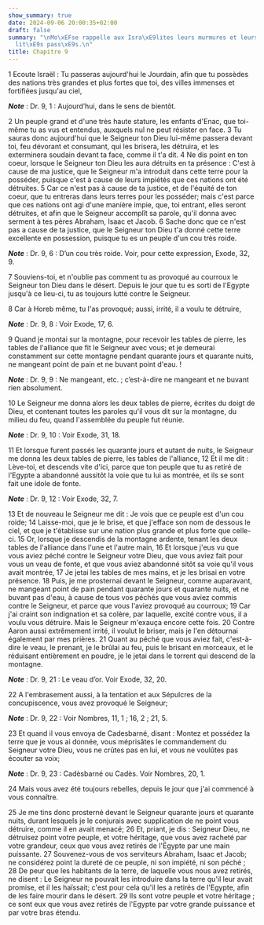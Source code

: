 ```yaml
---
show_summary: true
date: 2024-09-06 20:00:35+02:00
draft: false
summary: "\nMo\xEFse rappelle aux Isra\xE9lites leurs murmures et leurs infid\xE9\
  lit\xE9s pass\xE9s.\n"
title: Chapitre 9
---
```





1 Ecoute Israël : Tu passeras aujourd'hui le Jourdain, afin que tu possèdes des nations très grandes et plus fortes que toi, des villes immenses et fortifiées jusqu'au ciel,

***Note*** :  Dr. 9, 1 : Aujourd’hui, dans le sens de bientôt.

2 Un peuple grand et d'une très haute stature, les enfants d'Enac, que toi-même tu as vus et entendus, auxquels nul ne peut résister en face. 3 Tu sauras donc aujourd'hui que le Seigneur ton Dieu lui-même passera devant toi, feu dévorant et consumant, qui les brisera, les détruira, et les exterminera soudain devant ta face, comme il t'a dit. 4 Ne dis point en ton coeur, lorsque le Seigneur ton Dieu les aura détruits en ta présence : C'est à cause de ma justice, que le Seigneur m'a introduit dans cette terre pour la posséder, puisque c'est à cause de leurs impiétés que ces nations ont été détruites. 5 Car ce n'est pas à cause de ta justice, et de l'équité de ton coeur, que tu entreras dans leurs terres pour les posséder; mais c'est parce que ces nations ont agi d'une manière impie, que, toi entrant, elles seront détruites, et afin que le Seigneur accomplît sa parole, qu'il donna avec serment à tes pères Abraham, Isaac et Jacob. 6 Sache donc que ce n'est pas a cause de ta justice, que le Seigneur ton Dieu t'a donné
cette terre excellente en possession, puisque tu es un peuple d'un cou très roide.

***Note*** :  Dr. 9, 6 : D’un cou très roide. Voir, pour cette expression, Exode, 32, 9.


7 Souviens-toi, et n'oublie pas comment tu as provoqué au courroux le Seigneur ton Dieu dans le désert. Depuis le jour que tu es sorti de l'Egypte jusqu'à ce lieu-ci, tu as toujours lutté contre le Seigneur.


8 Car à Horeb même, tu l'as provoqué; aussi, irrité, il a voulu te détruire,

***Note*** :  Dr. 9, 8 : Voir Exode, 17, 6.

9 Quand je montai sur la montagne, pour recevoir les tables de pierre, les tables de l'alliance que fit le Seigneur avec vous; et je demeurai constamment sur cette montagne pendant quarante jours et quarante nuits, ne mangeant point de pain et ne buvant point d'eau. !

***Note*** :  Dr. 9, 9 : Ne mangeant, etc. ; c’est-à-dire ne mangeant et ne buvant rien absolument.

10 Le Seigneur me donna alors les deux tables de pierre, écrites du doigt de Dieu, et contenant toutes les paroles qu'il vous dit sur la montagne, du milieu du feu, quand l'assemblée du peuple fut réunie.

***Note*** :  Dr. 9, 10 : Voir Exode, 31, 18.

11 Et lorsque furent passés les quarante jours et autant de nuits, le Seigneur me donna les deux tables de pierre, les tables de l'alliance, 12 Et il me dit : Lève-toi, et descends vite d'ici, parce que ton peuple que tu as retiré de l'Egypte a abandonné aussitôt la voie que tu lui as montrée, et ils se sont fait une idole de fonte.

***Note*** :  Dr. 9, 12 : Voir Exode, 32, 7.

13 Et de nouveau le Seigneur me dit : Je vois que ce peuple est d'un cou roide; 14 Laisse-moi, que je le brise, et que j'efface son nom de dessous le ciel, et que je t'établisse sur une nation plus grande et plus forte que celle-ci. 15 Or, lorsque je descendis de la montagne ardente, tenant les deux tables de l'alliance dans l'une et l'autre main, 16 Et lorsque j'eus vu que vous aviez péché contre le Seigneur votre Dieu, que vous aviez fait pour vous un veau de fonte, et que vous aviez abandonné sitôt sa voie qu'il vous avait montrée, 17 Je jetai les tables de mes mains, et je les brisai en votre présence. 18 Puis, je me prosternai devant le Seigneur, comme auparavant, ne mangeant point de pain pendant quarante jours et quarante nuits, et ne buvant pas d'eau, à cause de tous vos péchés que vous aviez commis contre le Seigneur, et parce que vous l'aviez provoqué au courroux; 19 Car j'ai craint son indignation et sa colère, par laquelle, excité contre vous, il a voulu vous détruire. Mais le Seigneur m'exauça encore
cette fois. 20 Contre Aaron aussi extrêmement irrité, il voulut le briser, mais je l'en détournai également par mes prières. 21 Quant au péché que vous aviez fait, c'est-à-dire le veau, le prenant, je le brûlai au feu, puis le brisant en morceaux, et le réduisant entièrement en poudre, je le jetai dans le torrent qui descend de la montagne.

***Note*** :  Dr. 9, 21 : Le veau d’or. Voir Exode, 32, 20.


22 A l'embrasement aussi, à la tentation et aux Sépulcres de la concupiscence, vous avez provoqué le Seigneur;

***Note*** :  Dr. 9, 22 : Voir Nombres, 11, 1 ; 16, 2 ; 21, 5.

23 Et quand il vous envoya de Cadesbarné, disant : Montez et possédez la terre que je vous ai donnée, vous méprisâtes le commandement du Seigneur votre Dieu, vous ne crûtes pas en lui, et vous ne voulûtes pas écouter sa voix;

***Note*** :  Dr. 9, 23 : Cadèsbarné ou Cadès. Voir Nombres, 20, 1.

24 Mais vous avez été toujours rebelles, depuis le jour que j'ai commencé à vous connaître.


25 Je me tins donc prosterné devant le Seigneur quarante jours et quarante nuits, durant lesquels je le conjurais avec supplication de ne point vous détruire, comme il en avait menacé; 26 Et, priant, je dis : Seigneur Dieu, ne détruisez point votre peuple, et votre héritage, que vous avez racheté par votre grandeur, ceux que vous avez retirés de l'Égypte par une main puissante. 27 Souvenez-vous de vos serviteurs Abraham, Isaac et Jacob; ne considérez point la dureté de ce peuple, ni son impiété, ni son péché ; 28 De peur que les habitants de la terre, de laquelle vous nous avez retirés, ne disent : Le Seigneur ne pouvait les introduire dans la terre qu'il leur avait promise, et il les haïssait; c'est pour cela qu'il les a retirés de l'Egypte, afin de les faire mourir dans le désert. 29 Ils sont votre peuple et votre héritage ; ce sont eux que vous avez retirés de l'Egypte par votre grande puissance et par votre bras étendu.

